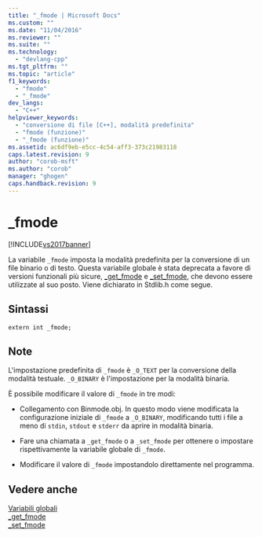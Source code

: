 ```yaml
---
title: "_fmode | Microsoft Docs"
ms.custom: ""
ms.date: "11/04/2016"
ms.reviewer: ""
ms.suite: ""
ms.technology: 
  - "devlang-cpp"
ms.tgt_pltfrm: ""
ms.topic: "article"
f1_keywords: 
  - "fmode"
  - "_fmode"
dev_langs: 
  - "C++"
helpviewer_keywords: 
  - "conversione di file [C++], modalità predefinita"
  - "fmode (funzione)"
  - "_fmode (funzione)"
ms.assetid: ac6df9eb-e5cc-4c54-aff3-373c21983118
caps.latest.revision: 9
author: "corob-msft"
ms.author: "corob"
manager: "ghogen"
caps.handback.revision: 9
---
```

# _fmode
[!INCLUDE[vs2017banner](../assembler/inline/includes/vs2017banner.md)]

La variabile `_fmode` imposta la modalità predefinita per la conversione di un file binario o di testo.  Questa variabile globale è stata deprecata a favore di versioni funzionali più sicure, [\_get\_fmode](../c-runtime-library/reference/get-fmode.md) e [\_set\_fmode](../c-runtime-library/reference/set-fmode.md), che devono essere utilizzate al suo posto.  Viene dichiarato in Stdlib.h come segue.  
  
## Sintassi  
  
```  
extern int _fmode;  
```  
  
## Note  
 L'impostazione predefinita di `_fmode` è `_O_TEXT` per la conversione della modalità testuale.  `_O_BINARY` è l'impostazione per la modalità binaria.  
  
 È possibile modificare il valore di `_fmode` in tre modi:  
  
-   Collegamento con Binmode.obj.  In questo modo viene modificata la configurazione iniziale di `_fmode` a `_O_BINARY`, modificando tutti i file a meno di `stdin`, `stdout` e `stderr` da aprire in modalità binaria.  
  
-   Fare una chiamata a `_get_fmode` o a `_set_fmode` per ottenere o impostare rispettivamente la variabile globale di `_fmode`.  
  
-   Modificare il valore di `_fmode` impostandolo direttamente nel programma.  
  
## Vedere anche  
 [Variabili globali](../c-runtime-library/global-variables.md)   
 [\_get\_fmode](../c-runtime-library/reference/get-fmode.md)   
 [\_set\_fmode](../c-runtime-library/reference/set-fmode.md)